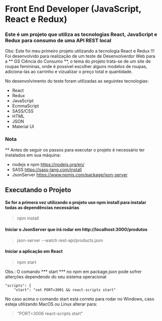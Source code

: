 # Front End Developer (JavaScript, React e Redux)

### Este é um projeto que utiliza as tecnologias React, JavaScript e Redux para consumo de uma API REST local

Obs: Este foi meu primeiro projeto utilizando a tecnologia React e Redux !!! Foi desenvolvido para realização de um teste de Desenvolverdor Web para a ** GS Ciência do Consumo **, 
o tema do projeto trata-se de um site de roupas femininas, onde é possível escolher alguns modelos de roupas, adiciona-las ao carrinho e vizualizar o preço total e quantidade.

No desenvolvimento do teste foram utilizadas as seguintes tecnologias: 

* React
* Redux
* JavaScript
* EcmmaScript 
* SASS/CSS
* HTML
* JSON
* Material UI

### Nota

** Antes de seguir os passos para executar o projeto é necessário ter instalados em sua máquina: 

* nodejs e npm <https://nodejs.org/en/>
* SASS <https://sass-lang.com/install>
* JsonServer <https://www.npmjs.com/package/json-server>

## Executando o Projeto

#### Se for a primera vez utilizando o projeto use npm install para instalar todas as dependências necessárias

> npm install


#### Iniciar o JsonServer que irá rodar em http://localhost:3000/produtos

> json-server --watch rest-api/products.json 

#### Iniciar a aplicação em React 

> npm start
 
Obs.: O comando *** start *** no npm em package.json pode sofrer alterções dependendo do seu sistema operacional 

```npm
"scripts": {
    "start": "set PORT=3001 && react-scripts start" 
```

No caso acima o comando start está correto para rodar no Windows, caso esteja utilizando MacOS ou Linux alterar para:

> "PORT=3006 react-scripts start"